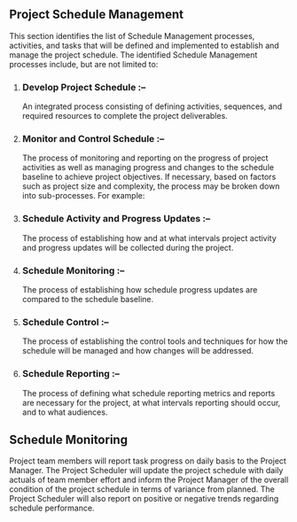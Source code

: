 <h2>Project Schedule Management</h2>

<p>This section identifies the list of Schedule Management processes, activities, and tasks that will be defined and implemented to establish and manage the project schedule. The identified Schedule Management processes include, but are not limited to:<p>

1.  <h3>Develop Project Schedule :–</h3>    An integrated process consisting of defining activities, sequences, and required resources to complete the project deliverables.
1.  <h3>Monitor and Control Schedule :–</h3>   The process of monitoring and reporting on the progress of project activities as well as managing progress and changes to the schedule baseline to achieve project objectives. If necessary, based on factors such as project size and complexity, the process may be broken down into sub-processes. For example:
1.  <h3>Schedule Activity and Progress Updates :–</h3>   The process of establishing how and at what intervals project activity and progress updates will be collected during the project.
1.  <h3>Schedule Monitoring :–</h3>   The process of establishing how schedule progress updates are compared to the schedule baseline.
1.  <h3>Schedule Control :– </h3>  The process of establishing the control tools and techniques for how the schedule will be managed and how changes will be addressed.
1.  <h3>Schedule Reporting :– </h3>  The process of defining what schedule reporting metrics and reports are necessary for the project, at what intervals reporting should occur, and to what audiences.


<h2>Schedule Monitoring</h2>

<p>Project team members will report task progress on daily basis to the Project Manager. The Project Scheduler will update the project schedule with daily actuals of team member effort and inform the Project Manager of the overall condition of the project schedule in terms of variance from planned. The Project Scheduler will also report on positive or negative trends regarding schedule performance. </p>
